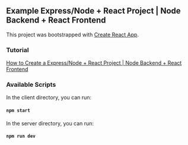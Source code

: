 ## Example  Express/Node + React Project | Node Backend + React Frontend

This project was bootstrapped with [Create React App](https://github.com/facebook/create-react-app).

### Tutorial 
[How to Create a Express/Node + React Project | Node Backend + React Frontend](https://youtu.be/w3vs4a03y3I?si=QuSukT3HxZlabsqa)

### Available Scripts

In the client directory, you can run:
#### `npm start`

In the server directory, you can run:
#### `npm run dev`

